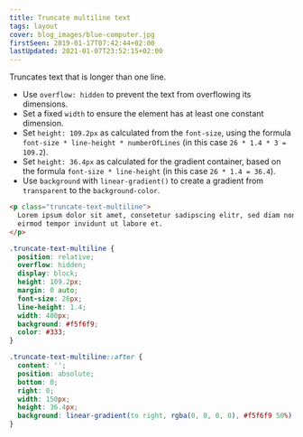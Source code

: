 ```yaml
---
title: Truncate multiline text
tags: layout
cover: blog_images/blue-computer.jpg
firstSeen: 2019-01-17T07:42:44+02:00
lastUpdated: 2021-01-07T23:52:15+02:00
---
```


Truncates text that is longer than one line.

- Use `overflow: hidden` to prevent the text from overflowing its dimensions.
- Set a fixed `width` to ensure the element has at least one constant dimension.
- Set `height: 109.2px` as calculated from the `font-size`, using the formula `font-size * line-height * numberOfLines` (in this case `26 * 1.4 * 3 = 109.2`).
- Set `height: 36.4px` as calculated for the gradient container, based on the formula `font-size * line-height` (in this case `26 * 1.4 = 36.4`).
- Use `background` with `linear-gradient()` to create a gradient from `transparent` to the `background-color`.

```html
<p class="truncate-text-multiline">
  Lorem ipsum dolor sit amet, consetetur sadipscing elitr, sed diam nonumy
  eirmod tempor invidunt ut labore et.
</p>
```

```css
.truncate-text-multiline {
  position: relative;
  overflow: hidden;
  display: block;
  height: 109.2px;
  margin: 0 auto;
  font-size: 26px;
  line-height: 1.4;
  width: 400px;
  background: #f5f6f9;
  color: #333;
}

.truncate-text-multiline::after {
  content: '';
  position: absolute;
  bottom: 0;
  right: 0;
  width: 150px;
  height: 36.4px;
  background: linear-gradient(to right, rgba(0, 0, 0, 0), #f5f6f9 50%);
}
```
